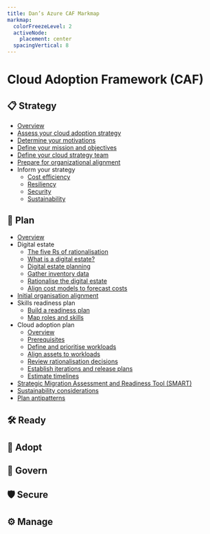```yaml
---
title: Dan’s Azure CAF Markmap
markmap:
  colorFreezeLevel: 2
  activeNode:
    placement: center
  spacingVertical: 8
---
```


# Cloud Adoption Framework (CAF)

## 📋 Strategy
- <a href="https://learn.microsoft.com/en-us/azure/cloud-adoption-framework/strategy/" target="_blank">Overview</a>
- <a href="https://learn.microsoft.com/en-us/azure/cloud-adoption-framework/strategy/assessment" target="_blank">Assess your cloud adoption strategy</a>
- <a href="https://learn.microsoft.com/en-us/azure/cloud-adoption-framework/strategy/motivations" target="_blank">Determine your motivations</a>
- <a href="https://learn.microsoft.com/en-us/azure/cloud-adoption-framework/strategy/mission-objectives" target="_blank">Define your mission and objectives</a>
- <a href="https://learn.microsoft.com/en-us/azure/cloud-adoption-framework/strategy/define-your-team" target="_blank">Define your cloud strategy team</a>
- <a href="https://learn.microsoft.com/en-us/azure/cloud-adoption-framework/strategy/prepare-organizational-alignment" target="_blank">Prepare for organizational alignment</a>
- Inform your strategy
  - <a href="https://learn.microsoft.com/en-us/azure/cloud-adoption-framework/strategy/inform/cost-efficiency" target="_blank">Cost efficiency</a>
  - <a href="https://learn.microsoft.com/en-us/azure/cloud-adoption-framework/strategy/inform/resiliency" target="_blank">Resiliency</a>
  - <a href="https://learn.microsoft.com/en-us/azure/cloud-adoption-framework/strategy/inform/security" target="_blank">Security</a>
  - <a href="https://learn.microsoft.com/en-us/azure/cloud-adoption-framework/strategy/inform/sustainability" target="_blank">Sustainability</a>

## 📅 Plan
- <a href="https://learn.microsoft.com/en-us/azure/cloud-adoption-framework/plan/" target="_blank">Overview</a>
- Digital estate
  - <a href="https://learn.microsoft.com/en-us/azure/cloud-adoption-framework/digital-estate/5-rs-of-rationalization" target="_blank">The five Rs of rationalisation</a>
  - <a href="https://learn.microsoft.com/en-us/azure/cloud-adoption-framework/digital-estate/" target="_blank">What is a digital estate?</a>
  - <a href="https://learn.microsoft.com/en-us/azure/cloud-adoption-framework/digital-estate/approach" target="_blank">Digital estate planning</a>
  - <a href="https://learn.microsoft.com/en-us/azure/cloud-adoption-framework/digital-estate/inventory" target="_blank">Gather inventory data</a>
  - <a href="https://learn.microsoft.com/en-us/azure/cloud-adoption-framework/digital-estate/rationalize" target="_blank">Rationalise the digital estate</a>
  - <a href="https://learn.microsoft.com/en-us/azure/cloud-adoption-framework/digital-estate/calculate" target="_blank">Align cost models to forecast costs</a>
- <a href="https://learn.microsoft.com/en-us/azure/cloud-adoption-framework/plan/initial-org-alignment" target="_blank">Initial organisation alignment</a>
- Skills readiness plan
  - <a href="https://learn.microsoft.com/en-us/azure/cloud-adoption-framework/plan/adapt-roles-skills-processes" target="_blank">Build a readiness plan</a>
  - <a href="https://learn.microsoft.com/en-us/azure/cloud-adoption-framework/plan/suggested-skills" target="_blank">Map roles and skills</a>
- Cloud adoption plan
  - <a href="https://learn.microsoft.com/en-us/azure/cloud-adoption-framework/plan/plan-intro" target="_blank">Overview</a>
  - <a href="https://learn.microsoft.com/en-us/azure/cloud-adoption-framework/plan/prerequisites" target="_blank">Prerequisites</a>
  - <a href="https://learn.microsoft.com/en-us/azure/cloud-adoption-framework/plan/workloads" target="_blank">Define and prioritise workloads</a>
  - <a href="https://learn.microsoft.com/en-us/azure/cloud-adoption-framework/plan/assets" target="_blank">Align assets to workloads</a>
  - <a href="https://learn.microsoft.com/en-us/azure/cloud-adoption-framework/plan/review-rationalization" target="_blank">Review rationalisation decisions</a>
  - <a href="https://learn.microsoft.com/en-us/azure/cloud-adoption-framework/plan/iteration-paths" target="_blank">Establish iterations and release plans</a>
  - <a href="https://learn.microsoft.com/en-us/azure/cloud-adoption-framework/plan/timelines" target="_blank">Estimate timelines</a>
- <a href="https://learn.microsoft.com/en-us/azure/cloud-adoption-framework/plan/smart-assessment" target="_blank">Strategic Migration Assessment and Readiness Tool (SMART)</a>
- <a href="https://learn.microsoft.com/en-us/azure/cloud-adoption-framework/plan/plan-sustainability" target="_blank">Sustainability considerations</a>
- <a href="https://learn.microsoft.com/en-us/azure/cloud-adoption-framework/antipatterns/plan-antipatterns" target="_blank">Plan antipatterns</a>

## 🛠️ Ready

## 🚀 Adopt

## 🔐 Govern

## 🛡️ Secure

## ⚙️ Manage